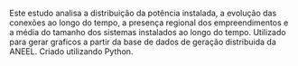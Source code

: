 Este estudo analisa a distribuição da potência instalada, a evolução das conexões ao longo do tempo, a presença regional dos empreendimentos e a média do tamanho dos sistemas instalados ao longo do tempo. 
Utilizado para gerar graficos a partir da base de dados de geração distribuida da ANEEL.
Criado utilizando Python.
